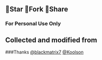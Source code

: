 ## 🚫Star 🚫Fork 🚫Share
  
### For Personal Use Only

    
## Collected and modified from       
###Thanks  [@blackmatrix7](https://github.com/blackmatrix7)
  [@Koolson](https://github.com/Koolson)

